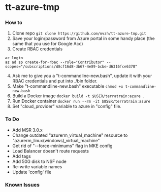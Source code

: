 # tt-azure-tmp
### How to
1. Clone repo
`git clone https://github.com/nvzh/tt-azure-tmp.git`
2. Save your login/password from Azure portal in some handy place (the same that you use for Google Acc)
3. Create RBAC credentials
```
az login
az ad sp create-for-rbac --role="Contributor" --scopes="/subscriptions/d8cf16d8-db67-4e89-bcbe-d6316fce6378"
``` 
4. Ask me to give you a "t-commandline-new.bash", update it with your RBAC credentials and put into ./bin folder.
5. Make "t-commandline-new.bash" executable
`chmod +x t-commandline-new.bash`
6. Build a Docker image
`docker build -t $USER/terratrain:azure .`
7. Run Docker container
`docker run --rm -it $USER/terratrain:azure`
8. Set "cloud_provider" variable to azure in "config" file.

### To Do
- Add MSR 3.0.x 
- Change outdated "azurerm_virtual_machine" resource to "azurerm_linux(windows)_virtual_machine"
- Get rid of "--force-minimums" flag in MKE config
- Load Balancer doesn't route requests
- Add tags
- Add 50G disk to NSF node
- Re-write variable names 
- Update 'config' file

### Known Issues